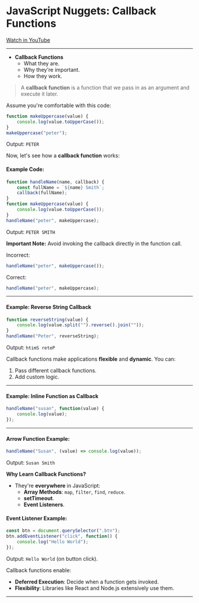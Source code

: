 
# JavaScript Nuggets: Callback Functions

[Watch in YouTube](https://www.youtube.com/watch?v=GWq0XETTOTk)

---

- **Callback Functions**
  - What they are.
  - Why they're important.
  - How they work.

> A **callback function** is a function that we pass in as an argument and execute it later.

Assume you're comfortable with this code:

```javascript
function makeUppercase(value) {
    console.log(value.toUpperCase());
}
makeUppercase("peter");
```

Output: `PETER`

Now, let's see how a **callback function** works:

#### Example Code:

```javascript
function handleName(name, callback) {
    const fullName = `${name} Smith`;
    callback(fullName);
}
function makeUppercase(value) {
    console.log(value.toUpperCase());
}
handleName("peter", makeUppercase);
```

Output: `PETER SMITH`

**Important Note:** Avoid invoking the callback directly in the function call.

Incorrect:

```javascript
handleName("peter", makeUppercase());
```

Correct:

```javascript
handleName("peter", makeUppercase);
```
-----

#### Example: Reverse String Callback

```javascript
function reverseString(value) {
    console.log(value.split("").reverse().join(""));
}
handleName("Peter", reverseString);
```

Output: `htimS reteP`

Callback functions make applications **flexible** and **dynamic**. You can:

1. Pass different callback functions.
2. Add custom logic.

----

#### Example: Inline Function as Callback

```javascript
handleName("susan", function(value) {
    console.log(value);
});
```
----

#### Arrow Function Example:

```javascript
handleName("Susan", (value) => console.log(value));
```

Output: `Susan Smith`

**Why Learn Callback Functions?**

- They're **everywhere** in JavaScript:
  - **Array Methods**: `map`, `filter`, `find`, `reduce`.
  - **setTimeout**.
  - **Event Listeners**.

#### Event Listener Example:

```javascript
const btn = document.querySelector(".btn");
btn.addEventListener("click", function() {
    console.log("Hello World");
});
```

Output: `Hello World` (on button click).

Callback functions enable:

- **Deferred Execution**: Decide when a function gets invoked.
- **Flexibility**: Libraries like React and Node.js extensively use them.

---


